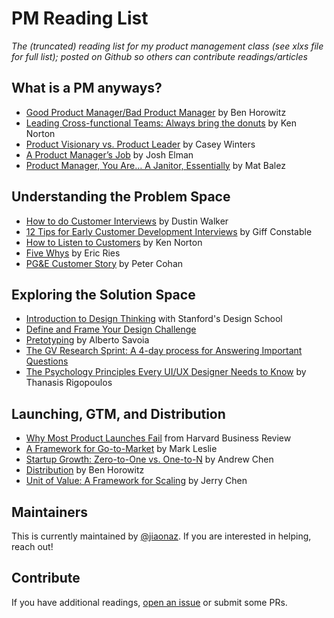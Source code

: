 # PM Reading List 
*The (truncated) reading list for my product management class (see xlxs file for full list); posted on Github so others can contribute readings/articles*

## What is a PM anyways?

* [Good Product Manager/Bad Product Manager](https://a16z.com/2012/06/15/good-product-managerbad-product-manager/) by Ben Horowitz
* [Leading Cross-functional Teams: Always bring the donuts](https://www.kennorton.com/essays/leading-cross-functional-teams.html) by Ken Norton
* [Product Visionary vs. Product Leader](http://caseyaccidental.com/product-visionary-vs-product-leader/amp/) by Casey Winters
* [A Product Manager’s Job](https://medium.com/@joshelman/a-product-managers-job-63c09a43d0ec) by Josh Elman
* [Product Manager, You Are… A Janitor, Essentially](https://medium.com/all-things-product-management/product-manager-you-are-664d83ee702e) by Mat Balez

## Understanding the Problem Space

* [How to do Customer Interviews](https://www.crazyegg.com/blog/start-talking/) by Dustin Walker
* [12 Tips for Early Customer Development Interviews](http://giffconstable.com/2012/12/12-tips-for-early-customer-development-interviews-revision-3/) by Giff Constable
* [How to Listen to Customers](https://www.kennorton.com/essays/how-to-listen-to-customers.html) by Ken Norton
* [Five Whys](http://www.startuplessonslearned.com/2008/11/five-whys.html) by Eric Ries
* [PG&E Customer Story](https://www.forbes.com/sites/petercohan/2012/02/19/jurassic-park-how-pg-brought-febreze-back-to-life/2/#1a0e4de42095) by Peter Cohan

## Exploring the Solution Space

* [Introduction to Design Thinking](https://dschool-old.stanford.edu/sandbox/groups/designresources/wiki/36873/attachments/74b3d/ModeGuideBOOTCAMP2010L.pdf) with Stanford's Design School
* [Define and Frame Your Design Challenge](https://www.interaction-design.org/literature/article/define-and-frame-your-design-challenge-by-creating-your-point-of-view-and-ask-how-might-we)
* [Pretotyping](http://www.pretotyping.org/uploads/1/4/0/9/14099067/pretotype_it_2nd_pretotype_edition-2.pdf) by Alberto Savoia
* [The GV Research Sprint: A 4-day process for Answering Important Questions](https://library.gv.com/the-gv-research-sprint-a-4-day-process-for-answering-important-startup-questions-97279b532b25)
* [The Psychology Principles Every UI/UX Designer Needs to Know](https://uxplanet.org/the-psychology-principles-every-ui-ux-designer-needs-to-know-24116fd65778) by Thanasis Rigopoulos

## Launching, GTM, and Distribution

* [Why Most Product Launches Fail](https://hbr.org/2011/04/why-most-product-launches-fail) from Harvard Business Review
* [A Framework for Go-to-Market](https://firstround.com/review/leslies-compass-a-framework-for-go-to-market-strategy/) by Mark Leslie
* [Startup Growth: Zero-to-One vs. One-to-N](https://www.atrium.co/blog/andrew-chen-startup-growth/) by Andrew Chen
* [Distribution](https://a16z.com/2017/06/09/distribution-model-sales-channels/) by Ben Horowitz
* [Unit of Value: A Framework for Scaling](https://news.greylock.com/unit-of-value-a-framework-for-scaling-42c092fba887) by Jerry Chen

## Maintainers

This is currently maintained by [@jiaonaz](https://github.com/jiaonaz). If you are interested in helping, reach out!

## Contribute

If you have additional readings, [open an issue](https://github.com/jiaonaz/pm-resources/issues/new/choose) or submit some PRs.
